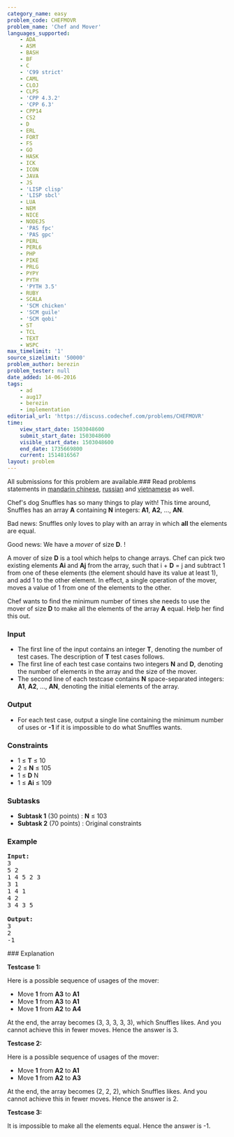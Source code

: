 ```yaml
---
category_name: easy
problem_code: CHEFMOVR
problem_name: 'Chef and Mover'
languages_supported:
    - ADA
    - ASM
    - BASH
    - BF
    - C
    - 'C99 strict'
    - CAML
    - CLOJ
    - CLPS
    - 'CPP 4.3.2'
    - 'CPP 6.3'
    - CPP14
    - CS2
    - D
    - ERL
    - FORT
    - FS
    - GO
    - HASK
    - ICK
    - ICON
    - JAVA
    - JS
    - 'LISP clisp'
    - 'LISP sbcl'
    - LUA
    - NEM
    - NICE
    - NODEJS
    - 'PAS fpc'
    - 'PAS gpc'
    - PERL
    - PERL6
    - PHP
    - PIKE
    - PRLG
    - PYPY
    - PYTH
    - 'PYTH 3.5'
    - RUBY
    - SCALA
    - 'SCM chicken'
    - 'SCM guile'
    - 'SCM qobi'
    - ST
    - TCL
    - TEXT
    - WSPC
max_timelimit: '1'
source_sizelimit: '50000'
problem_author: berezin
problem_tester: null
date_added: 14-06-2016
tags:
    - ad
    - aug17
    - berezin
    - implementation
editorial_url: 'https://discuss.codechef.com/problems/CHEFMOVR'
time:
    view_start_date: 1503048600
    submit_start_date: 1503048600
    visible_start_date: 1503048600
    end_date: 1735669800
    current: 1514816567
layout: problem
---
```

All submissions for this problem are available.### Read problems statements in [mandarin chinese](http://www.codechef.com/download/translated/AUG17/mandarin/CHEFMOVR.pdf), [russian](http://www.codechef.com/download/translated/AUG17/russian/CHEFMOVR.pdf) and [vietnamese](http://www.codechef.com/download/translated/AUG17/vietnamese/CHEFMOVR.pdf) as well.

Chef's dog Snuffles has so many things to play with! This time around, Snuffles has an array **A** containing **N** integers: **A1**, **A2**, ..., **AN**.

Bad news: Snuffles only loves to play with an array in which **all** the elements are equal.

Good news: We have a _mover_ of size **D**. !

A mover of size **D** is a tool which helps to change arrays. Chef can pick two existing elements **Ai** and **Aj** from the array, such that i + **D** = j and subtract 1 from one of these elements (the element should have its value at least 1), and add 1 to the other element. In effect, a single operation of the mover, moves a value of 1 from one of the elements to the other.

Chef wants to find the minimum number of times she needs to use the mover of size **D** to make all the elements of the array **A** equal. Help her find this out.

### Input

- The first line of the input contains an integer **T**, denoting the number of test cases. The description of **T** test cases follows.
- The first line of each test case contains two integers **N** and **D**, denoting the number of elements in the array and the size of the mover.
- The second line of each testcase contains **N** space-separated integers: **A1**, **A2**, ..., **AN**, denoting the initial elements of the array.

### Output

- For each test case, output a single line containing the minimum number of uses or **-1** if it is impossible to do what Snuffles wants.

### Constraints

- 1 ≤ **T** ≤ 10
- 2 ≤ **N** ≤ 105
- 1 ≤ **D** N
- 1 ≤ **Ai** ≤ 109

### Subtasks

- **Subtask 1** (30 points) : **N** ≤ 103
- **Subtask 2** (70 points) : Original constraints

### Example

<pre><b>Input:</b>
3
5 2
1 4 5 2 3
3 1
1 4 1
4 2
3 4 3 5

<b>Output:</b>
3
2
-1
</pre>### Explanation

**Testcase 1:**

Here is a possible sequence of usages of the mover:

- Move **1** from **A3** to **A1**
- Move **1** from **A3** to **A1**
- Move **1** from **A2** to **A4**

At the end, the array becomes (3, 3, 3, 3, 3), which Snuffles likes. And you cannot achieve this in fewer moves. Hence the answer is 3.

**Testcase 2:**

Here is a possible sequence of usages of the mover:

- Move **1** from **A2** to **A1**
- Move **1** from **A2** to **A3**

At the end, the array becomes (2, 2, 2), which Snuffles likes. And you cannot achieve this in fewer moves. Hence the answer is 2.

**Testcase 3:**

It is impossible to make all the elements equal. Hence the answer is -1.
